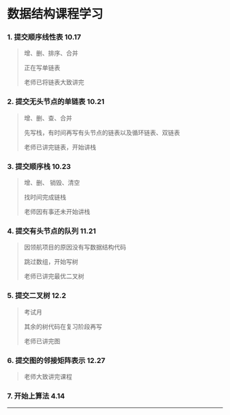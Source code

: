 # 数据结构课程学习

### 1. 提交顺序线性表  10.17

> 增、删、排序、合并
>
> 正在写单链表
>
> 老师已将链表大致讲完

### 2. 提交无头节点的单链表  10.21

> 增、删、查、合并
>
> 先写栈，有时间再写有头节点的链表以及循环链表、双链表
>
> 老师已讲完链表，开始讲栈

### 3. 提交顺序栈  10.23

> 增、删、 销毁、清空
>
> 找时间完成链栈
>
> 老师因有事还未开始讲栈

### 4. 提交有头节点的队列  11.21

> 因领航项目的原因没有写数据结构代码
>
> 跳过数组，开始写树
>
> 老师已讲完最优二叉树

### 5. 提交二叉树  12.2

>考试月
>
>其余的树代码在复习阶段再写
>
>老师已讲完图

### 6. 提交图的邻接矩阵表示  12.27

>老师大致讲完课程

### 7. 开始上算法 4.14
---
